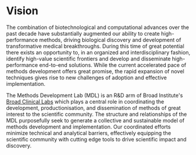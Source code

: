 # Vision

The combination of biotechnological and computational advances over the past decade have substantially augmented our ability to create high-performance methods, driving biological discovery and development of transformative medical breakthroughs. During this time of great potential there exists an opportunity to, in an organized and interdisciplinary fashion, identify high-value scientific frontiers and develop and disseminate high-performance end-to-end solutions. While the current accelerated pace of methods development offers great promise, the rapid expansion of novel techniques gives rise to new challenges of adoption and effective implementation. 

The Methods Development Lab (MDL) is an R&D arm of Broad Institute's [Broad Clinical Labs](https://broadclinicallabs.org/) which plays a central role in coordinating the development, productionisation, and dissemination of methods of great interest to the scientific community. The structure and relationships of the MDL purposefully seek to generate a collective and sustainable model of methods development and implementation. Our coordinated efforts minimize technical and analytical barriers, effectively equipping the scientific community with cutting edge tools to drive scientific impact and discovery. 

